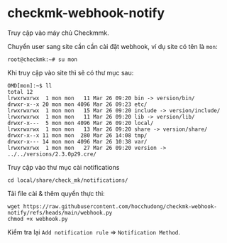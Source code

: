 # checkmk-webhook-notify

Truy cập vào máy chủ Checkmmk.

Chuyển user sang site cần cần cài đặt webhook, ví dụ site có tên là `mon`:
```
root@checkmk:~# su mon
```

Khi truy cập vào site thì sẽ có thư mục sau:
```
OMD[mon]:~$ ll
total 12
lrwxrwxrwx  1 mon mon   11 Mar 26 09:20 bin -> version/bin/
drwxr-x--x 20 mon mon 4096 Mar 26 09:23 etc/
lrwxrwxrwx  1 mon mon   15 Mar 26 09:20 include -> version/include/
lrwxrwxrwx  1 mon mon   11 Mar 26 09:20 lib -> version/lib/
drwxr-x---  5 mon mon 4096 Mar 26 09:20 local/
lrwxrwxrwx  1 mon mon   13 Mar 26 09:20 share -> version/share/
drwxr-x--x 11 mon mon  280 Mar 26 14:08 tmp/
drwxr-x--- 14 mon mon 4096 Mar 26 10:38 var/
lrwxrwxrwx  1 mon mon   27 Mar 26 09:20 version -> ../../versions/2.3.0p29.cre/
```

Truy cập vào thư mục cài notifications

```
cd local/share/check_mk/notifications/
```

Tải file cài & thêm quyền thực thi:
```
wget https://raw.githubusercontent.com/hocchudong/checkmk-webhook-notify/refs/heads/main/webhook.py
chmod +x webhook.py
```

Kiểm tra lại `Add notification rule` => `Notification Method`.
